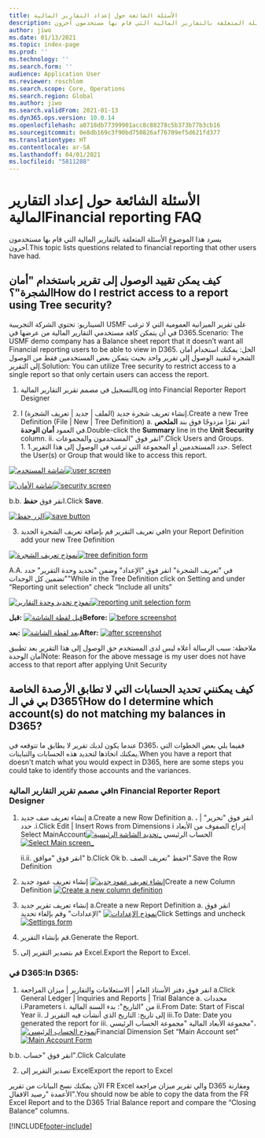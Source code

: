 ```yaml
---
title: الأسئلة الشائعة حول إعداد التقارير المالية
description: يسرد هذا الموضوع الأسئلة المتعلقة بالتقارير المالية التي قام بها مستخدمون آخرون.
author: jiwo
ms.date: 01/13/2021
ms.topic: index-page
ms.prod: ''
ms.technology: ''
ms.search.form: ''
audience: Application User
ms.reviewer: roschlom
ms.search.scope: Core, Operations
ms.search.region: Global
ms.author: jiwo
ms.search.validFrom: 2021-01-13
ms.dyn365.ops.version: 10.0.14
ms.openlocfilehash: a0718db77399901acc8c88278c5b373b77b3cb16
ms.sourcegitcommit: 0e8db169c3f90bd750826af76709ef5d621fd377
ms.translationtype: HT
ms.contentlocale: ar-SA
ms.lasthandoff: 04/01/2021
ms.locfileid: "5811288"
---
```

# <a name="financial-reporting-faq"></a><span data-ttu-id="2e318-103">الأسئلة الشائعة حول إعداد التقارير المالية</span><span class="sxs-lookup"><span data-stu-id="2e318-103">Financial reporting FAQ</span></span> 

<span data-ttu-id="2e318-104">يسرد هذا الموضوع الأسئلة المتعلقة بالتقارير المالية التي قام بها مستخدمون آخرون.</span><span class="sxs-lookup"><span data-stu-id="2e318-104">This topic lists questions related to financial reporting that other users have had.</span></span> 


## <a name="how-do-i-restrict-access-to-a-report-using-tree-security"></a><span data-ttu-id="2e318-105">كيف يمكن تقييد الوصول إلى تقرير باستخدام "أمان الشجرة"؟</span><span class="sxs-lookup"><span data-stu-id="2e318-105">How do I restrict access to a report using Tree security?</span></span>

<span data-ttu-id="2e318-106">السيناريو: تحتوي الشركة التجريبية USMF على تقرير الميزانية العمومية التي لا ترغب في أن يتمكن كافة مستخدمي التقارير المالية من عرضها في D365.</span><span class="sxs-lookup"><span data-stu-id="2e318-106">Scenario: The USMF demo company has a Balance sheet report that it doesn’t want all Financial reporting users to be able to view in D365.</span></span> <span data-ttu-id="2e318-107">الحل: يمكنك استخدام أمان الشجرة لتقييد الوصول إلى تقرير واحد بحيث يتمكن بعض المستخدمين فقط من الوصول إلى التقرير.</span><span class="sxs-lookup"><span data-stu-id="2e318-107">Solution: You can utilize Tree security to restrict access to a single report so that only certain users can access the report.</span></span> 

1.  <span data-ttu-id="2e318-108">التسجيل في مصمم تقرير التقارير المالية</span><span class="sxs-lookup"><span data-stu-id="2e318-108">Log into Financial Reporter Report Designer</span></span>

2.  <span data-ttu-id="2e318-109">إنشاء تعريف شجرة جديد (الملف | جديد | تعريف الشجرة) ا.</span><span class="sxs-lookup"><span data-stu-id="2e318-109">Create a new Tree Definition (File | New | Tree Definition) a.</span></span>    <span data-ttu-id="2e318-110">انقر نقرًا مزدوجًا فوق بند **الملخص** في العمود **أمان الوحدة**.</span><span class="sxs-lookup"><span data-stu-id="2e318-110">Double-click the **Summary** line in the **Unit Security** column.</span></span>
  <span data-ttu-id="2e318-111">i</span><span class="sxs-lookup"><span data-stu-id="2e318-111">i.</span></span>    <span data-ttu-id="2e318-112">انقر فوق "المستخدمون والمجموعات".</span><span class="sxs-lookup"><span data-stu-id="2e318-112">Click Users and Groups.</span></span>  
          <span data-ttu-id="2e318-113">1. حدد المستخدمين أو المجموعة التي ترغب في الوصول إلى هذا التقرير.</span><span class="sxs-lookup"><span data-stu-id="2e318-113">1.    Select the User(s) or Group that would like to access this report.</span></span> 
          
<span data-ttu-id="2e318-114">[![شاشة المستخدم](./media/FR-FAQ_users.png)](./media/FR-FAQ_users.png)</span><span class="sxs-lookup"><span data-stu-id="2e318-114">[![user screen](./media/FR-FAQ_users.png)](./media/FR-FAQ_users.png)</span></span>

<span data-ttu-id="2e318-115">[![شاشة الأمان](./media/FR-FAQ_security.jpg)](./media/FR-FAQ_security.jpg)</span><span class="sxs-lookup"><span data-stu-id="2e318-115">[![security screen](./media/FR-FAQ_security.jpg)](./media/FR-FAQ_security.jpg)</span></span>

  <span data-ttu-id="2e318-116">b.</span><span class="sxs-lookup"><span data-stu-id="2e318-116">b.</span></span>    <span data-ttu-id="2e318-117">انقر فوق **حفظ**.</span><span class="sxs-lookup"><span data-stu-id="2e318-117">Click **Save**.</span></span>
  
<span data-ttu-id="2e318-118">[![الزر حفظ](./media/FR-FAQ_save.png)](./media/FR-FAQ_save.png)</span><span class="sxs-lookup"><span data-stu-id="2e318-118">[![save button](./media/FR-FAQ_save.png)](./media/FR-FAQ_save.png)</span></span>

3.  <span data-ttu-id="2e318-119">في تعريف التقرير قم بإضافة تعريف الشجرة الجديد</span><span class="sxs-lookup"><span data-stu-id="2e318-119">In your Report Definition add your new Tree Definition</span></span>

<span data-ttu-id="2e318-120">[![نموذج تعريف الشجرة](./media/FR-FAQ_tree-definition.jpg)](./media/FR-FAQ_tree-definition.jpg)</span><span class="sxs-lookup"><span data-stu-id="2e318-120">[![tree definition form](./media/FR-FAQ_tree-definition.jpg)](./media/FR-FAQ_tree-definition.jpg)</span></span>

<span data-ttu-id="2e318-121">A.</span><span class="sxs-lookup"><span data-stu-id="2e318-121">A.</span></span>  <span data-ttu-id="2e318-122">في "تعريف الشجرة" انقر فوق "الإعداد" وضمن "تحديد وحدة التقرير" حدد "تضمين كل الوحدات"</span><span class="sxs-lookup"><span data-stu-id="2e318-122">While in the Tree Definition click on Setting and under “Reporting unit selection” check “Include all units”</span></span>

<span data-ttu-id="2e318-123">[![نموذج تحديد وحدة التقارير](./media/FR-FAQ_reporting-unit-selection.jpg)](./media/FR-FAQ_reporting-unit-selection.jpg)</span><span class="sxs-lookup"><span data-stu-id="2e318-123">[![reporting unit selection form](./media/FR-FAQ_reporting-unit-selection.jpg)](./media/FR-FAQ_reporting-unit-selection.jpg)</span></span>

<span data-ttu-id="2e318-124">**قبل:** [![قبل لقطة الشاشة](./media/FR-FAQ_before.png)](./media/FR-FAQ_before.png)</span><span class="sxs-lookup"><span data-stu-id="2e318-124">**Before:** [![before screenshot](./media/FR-FAQ_before.png)](./media/FR-FAQ_before.png)</span></span>

<span data-ttu-id="2e318-125">**بعد:** [![بعد لقطة الشاشة](./media/FR-FAQ_after.png)](./media/FR-FAQ_after.png)</span><span class="sxs-lookup"><span data-stu-id="2e318-125">**After:** [![after screenshot](./media/FR-FAQ_after.png)](./media/FR-FAQ_after.png)</span></span>

<span data-ttu-id="2e318-126">ملاحظة: سبب الرسالة أعلاه ليس لدى المستخدم حق الوصول إلى هذا التقرير بعد تطبيق أمان الوحدة</span><span class="sxs-lookup"><span data-stu-id="2e318-126">Note: Reason for the above message is my user does not have access to that report after applying Unit Security</span></span>



## <a name="how-do-i-determine-which-accounts-do-not-matching-my-balances-in-d365"></a><span data-ttu-id="2e318-127">كيف يمكنني تحديد الحسابات التي لا تطابق الأرصدة الخاصة بي في الـ D365؟</span><span class="sxs-lookup"><span data-stu-id="2e318-127">How do I determine which account(s) do not matching my balances in D365?</span></span>

<span data-ttu-id="2e318-128">عندما يكون لديك تقرير لا يطابق ما تتوقعه في D365، ففيما يلي بعض الخطوات التي يمكنك اتخاذها لتحديد هذه الحسابات والتباينات.</span><span class="sxs-lookup"><span data-stu-id="2e318-128">When you have a report that doesn't match what you would expect in D365, here are some steps you could take to identify those accounts and the variances.</span></span> 

### <a name="in-financial-reporter-report-designer"></a><span data-ttu-id="2e318-129">في مصمم تقرير التقارير المالية</span><span class="sxs-lookup"><span data-stu-id="2e318-129">In Financial Reporter Report Designer</span></span>

1.  <span data-ttu-id="2e318-130">إنشاء تعريف صف جديد a.</span><span class="sxs-lookup"><span data-stu-id="2e318-130">Create a new Row Definition a.</span></span>    <span data-ttu-id="2e318-131">انقر فوق "تحرير" | ، ‬‏‫إدراج الصفوف من الأبعاد i.</span><span class="sxs-lookup"><span data-stu-id="2e318-131">Click Edit | Insert Rows from Dimensions i.</span></span>  <span data-ttu-id="2e318-132">حدد الحساب الرئيسي [![تحديد الشاشة الرئيسية_](./media/FR-FAQ_selectmain_.png)](./media/FR-FAQ_selectmain_.png)</span><span class="sxs-lookup"><span data-stu-id="2e318-132">Select MainAccount [![Select Main screen_](./media/FR-FAQ_selectmain_.png)](./media/FR-FAQ_selectmain_.png)</span></span>
    
    <span data-ttu-id="2e318-133">ii.</span><span class="sxs-lookup"><span data-stu-id="2e318-133">ii.</span></span> <span data-ttu-id="2e318-134">انقر فوق "موافق" b.</span><span class="sxs-lookup"><span data-stu-id="2e318-134">Click Ok b.</span></span>    <span data-ttu-id="2e318-135">احفظ "تعريف الصف".</span><span class="sxs-lookup"><span data-stu-id="2e318-135">Save the Row Definition</span></span>

2.  <span data-ttu-id="2e318-136">إنشاء تعريف عمود جديد     [![إنشاء تعريف عمود جديد](./media/FR-FAQ_column.png)](./media/FR-FAQ_column.png)</span><span class="sxs-lookup"><span data-stu-id="2e318-136">Create a new Column Definition     [![Create a new column definition](./media/FR-FAQ_column.png)](./media/FR-FAQ_column.png)</span></span>

3.  <span data-ttu-id="2e318-137">إنشاء تعريف تقرير جديد a.</span><span class="sxs-lookup"><span data-stu-id="2e318-137">Create a new Report Definition a.</span></span>    <span data-ttu-id="2e318-138">انقر فوق "الإعدادات" وقم بإلغاء تحديد [![نموذج الإعدادات](./media/FR-FAQ_settings.png)](./media/FR-FAQ_settings.png)</span><span class="sxs-lookup"><span data-stu-id="2e318-138">Click Settings and uncheck [![Settings form](./media/FR-FAQ_settings.png)](./media/FR-FAQ_settings.png)</span></span>
   
4.  <span data-ttu-id="2e318-139">قم بإنشاء التقرير.</span><span class="sxs-lookup"><span data-stu-id="2e318-139">Generate the Report.</span></span> 

5.  <span data-ttu-id="2e318-140">قم بتصدير التقرير إلى Excel.</span><span class="sxs-lookup"><span data-stu-id="2e318-140">Export the Report to Excel.</span></span>

### <a name="in-d365"></a><span data-ttu-id="2e318-141">في D365:</span><span class="sxs-lookup"><span data-stu-id="2e318-141">In D365:</span></span> 
1.  <span data-ttu-id="2e318-142">انقر فوق دفتر الأستاذ العام | الاستعلامات والتقارير | ميزان المراجعة a.</span><span class="sxs-lookup"><span data-stu-id="2e318-142">Click General Ledger | Inquiries and Reports | Trial Balance a.</span></span>    <span data-ttu-id="2e318-143">محددات i.</span><span class="sxs-lookup"><span data-stu-id="2e318-143">Parameters i.</span></span>  <span data-ttu-id="2e318-144">من "التاريخ": بدء السنة المالية ii.</span><span class="sxs-lookup"><span data-stu-id="2e318-144">From Date: Start of Fiscal Year ii.</span></span> <span data-ttu-id="2e318-145">إلى تاريخ: التاريخ الذي أنشأت فيه التقرير لـ iii.</span><span class="sxs-lookup"><span data-stu-id="2e318-145">To Date: Date you generated the report for iii.</span></span>    <span data-ttu-id="2e318-146">مجموعة الأبعاد المالية "مجموعة الحساب الرئيسي"، [![نموذج الحساب الرئيسي](./media/FR-FAQ_mainacct.png)](./media/FR-FAQ_mainacct.png)</span><span class="sxs-lookup"><span data-stu-id="2e318-146">Financial Dimension Set “Main Account set” [![Main Account Form](./media/FR-FAQ_mainacct.png)](./media/FR-FAQ_mainacct.png)</span></span>
      
  <span data-ttu-id="2e318-147">b.</span><span class="sxs-lookup"><span data-stu-id="2e318-147">b.</span></span>    <span data-ttu-id="2e318-148">انقر فوق "حساب".</span><span class="sxs-lookup"><span data-stu-id="2e318-148">Click Calculate</span></span>

2.  <span data-ttu-id="2e318-149">تصدير التقرير إلى Excel</span><span class="sxs-lookup"><span data-stu-id="2e318-149">Export the report to Excel</span></span>

<span data-ttu-id="2e318-150">الآن يمكنك نسخ البيانات من تقرير FR Excel والي تقرير ميزان مراجعة D365 ومقارنة الأعمدة "رصيد الاقفال".</span><span class="sxs-lookup"><span data-stu-id="2e318-150">You should now be able to copy the data from the FR Excel Report and to the D365 Trial Balance report and compare the “Closing Balance” columns.</span></span>


[!INCLUDE[footer-include](../../includes/footer-banner.md)]